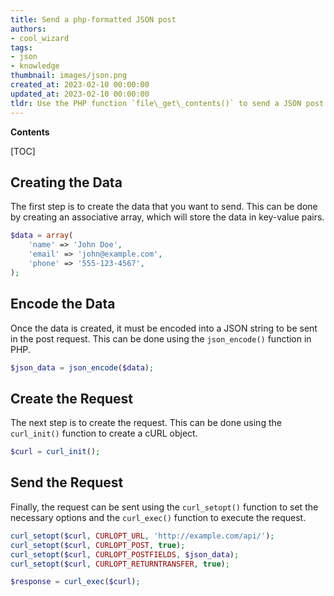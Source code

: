 ```yaml
---
title: Send a php-formatted JSON post
authors:
- cool_wizard
tags:
- json
- knowledge
thumbnail: images/json.png
created_at: 2023-02-10 00:00:00
updated_at: 2023-02-10 00:00:00
tldr: Use the PHP function `file\_get\_contents()` to send a JSON post request.
---
```


**Contents**

[TOC]

## Creating the Data

The first step is to create the data that you want to send. This can be done by creating an associative array, which will store the data in key-value pairs.

```php
$data = array(
    'name' => 'John Doe',
    'email' => 'john@example.com',
    'phone' => '555-123-4567',
);
```

## Encode the Data

Once the data is created, it must be encoded into a JSON string to be sent in the post request. This can be done using the `json_encode()` function in PHP.

```php
$json_data = json_encode($data);
```

## Create the Request

The next step is to create the request. This can be done using the `curl_init()` function to create a cURL object.

```php
$curl = curl_init();
```

## Send the Request

Finally, the request can be sent using the `curl_setopt()` function to set the necessary options and the `curl_exec()` function to execute the request.

```php
curl_setopt($curl, CURLOPT_URL, 'http://example.com/api/');
curl_setopt($curl, CURLOPT_POST, true);
curl_setopt($curl, CURLOPT_POSTFIELDS, $json_data);
curl_setopt($curl, CURLOPT_RETURNTRANSFER, true);

$response = curl_exec($curl);
```
